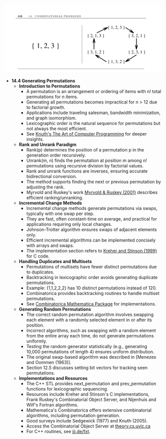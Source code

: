 ![ADM-ch14-combinatorials-permutations](ADM-ch14-combinatorials-permutations.best.png)

- **14.4 Generating Permutations**
  - **Introduction to Permutations**
    - A permutation is an arrangement or ordering of items with n! total permutations for n items.
    - Generating all permutations becomes impractical for n > 12 due to factorial growth.
    - Applications include traveling salesman, bandwidth minimization, and graph isomorphism.
    - Lexicographic order is the natural sequence for permutations but not always the most efficient.
    - See [Knuth's The Art of Computer Programming](https://www-cs-faculty.stanford.edu/~knuth/taocp.html) for deeper insights.
  - **Rank and Unrank Paradigm**
    - Rank(p) determines the position of a permutation p in the generation order recursively.
    - Unrank(m, n) finds the permutation at position m among n! permutations using recursive division by factorial values.
    - Rank and unrank functions are inverses, ensuring accurate bidirectional conversion.
    - The method supports finding the next or previous permutation by adjusting the rank.
    - Myrvold and Ruskey's work [Myrvold & Ruskey (2001)](https://doi.org/10.1145/502512.502536) describes efficient ranking/unranking.
  - **Incremental Change Methods**
    - Incremental change methods generate permutations via swaps, typically with one swap per step.
    - They are fast, often constant-time on average, and practical for applications requiring only local changes.
    - Johnson-Trotter algorithm ensures swaps of adjacent elements only.
    - Efficient incremental algorithms can be implemented concisely with arrays and swaps.
    - The implementation section refers to [Kreher and Stinson (1999)](http://www.math.mtu.edu/~kreher/cages/Src.html) for C code.
  - **Handling Duplicates and Multisets**
    - Permutations of multisets have fewer distinct permutations due to duplicates.
    - Backtracking in lexicographic order avoids generating duplicate permutations.
    - Example: {1,1,2,2,2} has 10 distinct permutations instead of 120.
    - Combinatorica provides backtracking routines to handle multiset permutations.
    - See [Combinatorica Mathematica Package](https://www.wolfram.com/combinatorica/) for implementations.
  - **Generating Random Permutations**
    - The correct random permutation algorithm involves swapping each element with a randomly selected element in or after its position.
    - Incorrect algorithms, such as swapping with a random element from the entire array each time, do not generate permutations uniformly.
    - Testing the random generator statistically (e.g., generating 10,000 permutations of length 4) ensures uniform distribution.
    - The original swap-based algorithm was described in [Menezes and Oommen (1963)].
    - Section 12.5 discusses setting bit vectors for tracking seen permutations.
  - **Implementations and Resources**
    - The C++ STL provides next_permutation and prev_permutation functions for lexicographic sequencing.
    - Resources include Kreher and Stinson's C implementations, Frank Ruskey's Combinatorial Object Server, and Nijenhuis and Wilf's Fortran algorithms.
    - Mathematica's Combinatorica offers extensive combinatorial algorithms, including permutation generation.
    - Good surveys include Sedgewick (1977) and Knuth (2005).
    - Access the Combinatorial Object Server at [theory.cs.uvic.ca](http://theory.cs.uvic.ca/)
    - For C++ routines, see [jjj.de/fxt](http://www.jjj.de/fxt/).
